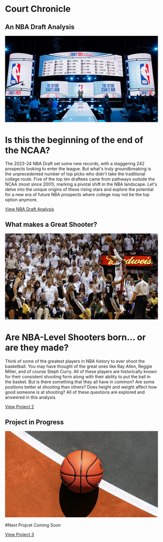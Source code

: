 # Court Chronicle

## An NBA Draft Analysis

![Project Thumbnail](assets/images/nba-draft.jpeg)

# Is this the beginning of the end of the NCAA? 

The 2023-24 NBA Draft set some new records, with a staggering 242 prospects
looking to enter the league. But what's truly groundbreaking is the
unprecedented number of top picks who didn't take the traditional college
route. Five of the top ten draftees came from pathways outside the NCAA (most
since 2001), marking a pivotal shift in the NBA landscape. Let's delve into the
unique origins of these rising stars and explore the potential for a new era of
future NBA prospects where college may not be the top option anymore.

[View NBA Draft Analysis](https://drive.google.com/file/d/19cYosz2xPq3nBMrmeGpep4MNnxDNWR7n/view?usp=sharing)

## What makes a Great Shooter?

![Project Thumbnail](assets/images/rayallengame6_edited.jpg)

# Are NBA-Level Shooters born... or are they made?

Think of some of the greatest players in NBA history to ever shoot the basketball. You may have thought of 
the great ones like Ray Allen, Reggie Miller, and of course Steph Curry. All of these players are historically
known for their consistent shooting form along with their ability to put the ball in the basket.
But is there something that they all have in common? Are some positions better at shooting than others?
Does height and weight affect how good someone is at shooting? All of these questions are explored and answered 
in this analysis.

[View Project 2](https://public.tableau.com/app/profile/robert.riemer/viz/CareerFoundryProject6_73/PROJECT)

## Project in Progress

![Project Thumbnail](assets/images/project_in_progress_edited.jpg)

#Next Projcet Coming Soon 

[View Project 3](https://www.youtube.com/watch?v=q6EoRBvdVPQ&ab_channel=revergo)
